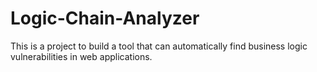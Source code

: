 # Logic-Chain-Analyzer

This is a project to build a tool that can automatically find business logic vulnerabilities in web applications.

